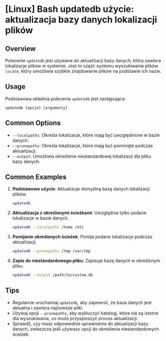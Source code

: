 # [Linux] Bash updatedb użycie: aktualizacja bazy danych lokalizacji plików

## Overview
Polecenie `updatedb` jest używane do aktualizacji bazy danych, która zawiera lokalizacje plików w systemie. Jest to część systemu wyszukiwania plików `locate`, który umożliwia szybkie znajdowanie plików na podstawie ich nazw.

## Usage
Podstawowa składnia polecenia `updatedb` jest następująca:

```
updatedb [opcje] [argumenty]
```

## Common Options
- `--localpaths`: Określa lokalizacje, które mają być uwzględnione w bazie danych.
- `--prunepaths`: Określa lokalizacje, które mają być pominięte podczas aktualizacji.
- `--output`: Umożliwia określenie niestandardowej lokalizacji dla pliku bazy danych.

## Common Examples
1. **Podstawowe użycie**:
   Aktualizuje domyślną bazę danych lokalizacji plików.
   ```bash
   updatedb
   ```

2. **Aktualizacja z określonymi ścieżkami**:
   Uwzględnia tylko podane lokalizacje w bazie danych.
   ```bash
   updatedb --localpaths /home /etc
   ```

3. **Pomijanie określonych ścieżek**:
   Pomija podane lokalizacje podczas aktualizacji.
   ```bash
   updatedb --prunepaths /tmp /var/tmp
   ```

4. **Zapis do niestandardowego pliku**:
   Zapisuje bazę danych w określonym pliku.
   ```bash
   updatedb --output /path/to/custom.db
   ```

## Tips
- Regularnie uruchamiaj `updatedb`, aby zapewnić, że baza danych jest aktualna i zawiera najnowsze pliki.
- Używaj opcji `--prunepaths`, aby wykluczyć katalogi, które nie są istotne dla wyszukiwania, co może przyspieszyć proces aktualizacji.
- Sprawdź, czy masz odpowiednie uprawnienia do aktualizacji bazy danych, zwłaszcza jeśli używasz opcji do określenia niestandardowych ścieżek.